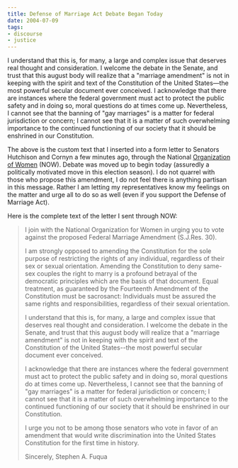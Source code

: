 ```yaml
---
title: Defense of Marriage Act Debate Began Today
date: 2004-07-09
tags:
- discourse
- justice
---
```


I understand that this is, for many, a large and complex issue that deserves
real thought and consideration. I welcome the debate in the Senate, and  trust
that this august body will realize that  a "marriage amendment" is not in
keeping with the spirit and text of the Constitution of the United
States&mdash;the most powerful secular document ever conceived.  I acknowledge
that there are instances where the federal government must act to protect the
public safety and in doing so, moral questions do at times come up.
Nevertheless, I cannot see that the banning of "gay marriages" is a matter for
federal jurisdiction or concern; I cannot see that it is a matter of such
overwhelming importance to the continued functioning of our society that it
should be enshrined in our Constitution.

<!-- truncate -->

The above is the custom text that I inserted into a form letter to Senators
Hutchison and Cornyn a few minutes ago, through the National [Organization of Women](http://www.now.org) (NOW). Debate was moved up
to begin today (assuredly a politically motivated move in this election season).
I do not quarrel with those who propose this amendment, I do not feel there is
anything partisan in this message. Rather I am letting my representatives know
my feelings on the matter and urge all to do so as well (even if you support the
Defense of Marriage Act).

Here is the complete text of the letter I sent through NOW:

> I join with the National Organization for Women in urging you to vote against
> the proposed Federal Marriage Amendment (S.J.Res. 30).
>
> I am strongly opposed to amending the Constitution for the sole purpose of
> restricting the rights of any individual, regardless of their sex or sexual
> orientation. Amending the Constitution to deny same-sex couples the right to
> marry is a profound betrayal of the democratic principles which are the basis
> of that document. Equal treatment, as guaranteed by the Fourteenth Amendment
> of the Constitution must be sacrosanct: Individuals must be assured the same
> rights and responsibilities, regardless of their sexual orientation.
>
> I understand that this is, for many, a large and complex issue that deserves
> real thought and consideration. I welcome the debate in the Senate, and  trust
> that this august body will realize that  a "marriage amendment" is not in
> keeping with the spirit and text of the Constitution of the United States--the
> most powerful secular document ever conceived.
>
> I acknowledge that there are instances where the federal government must act
> to protect the public safety and in doing so, moral questions do at times come
> up. Nevertheless, I cannot see that the banning of "gay marriages" is a matter
> for federal jurisdiction or concern; I cannot see that it is a matter of such
> overwhelming importance to the continued functioning of our society that it
> should be enshrined in our Constitution.
>
> I urge you not to be among those senators who vote in favor of an amendment
> that would write discrimination into the United States Constitution for the
> first time in history.
>
> Sincerely,
> Stephen A. Fuqua
